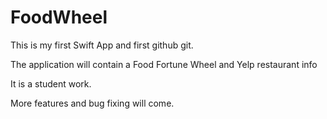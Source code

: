 # FoodWheel

This is my first Swift App and first github git.

The application will contain a Food Fortune Wheel and Yelp restaurant info

It is a student work. 

More features and bug fixing will come. 

